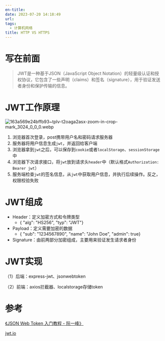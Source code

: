 ```yaml
---
en-title: 
date: 2023-07-20 14:18:49
url: 
tags:
  - 计算机网络
title: HTTP VS HTTPS
---
```

# 写在前面
> JWT是一种基于JSON（JavaScript Object Notation）的轻量级认证和授权协议，它包含了一些声明（claims）和签名（signature），用于验证发送者身份和保护传输的信息。

# JWT工作原理


![163a569e24bffb93~tplv-t2oaga2asx-zoom-in-crop-mark_3024_0_0_0.webp](https://p3-juejin.byteimg.com/tos-cn-i-k3u1fbpfcp/34dda0e30b01485299ed222eef01a844~tplv-k3u1fbpfcp-watermark.image?)
1.  浏览器首次登录，post携带用户名和密码请求服务器
1.  服务器将用户信息生成`jwt`，并返回给客户端
1.  浏览器拿到`jwt`之后，可以保存到`cookie`或者`localStorage`、`sessionStorage`中
1.  浏览器下次请求接口，将`jwt`放到请求头`header`中（默认格式`Authorization: Bearer jwt`）
1.  服务端检查`jwt`的签名信息，从`jwt`中获取用户信息，并执行后续操作。反之，权限校验失败

# JWT组成
- Header：定义加密方式和令牌类型
    - {  "alg": "HS256",  "typ": "JWT"}
- Payload：定义需要加密的数据
    - {  "sub": "1234567890",  "name": "John Doe",  "admin": true}
- Signature：由前两部分加密组成，主要用来验证发生请求者身份
# JWT实现
（1）后端：express-jwt、jsonwebtoken

（2）前端：axios拦截器、localstorage存储token
# 参考
[《JSON Web Token 入门教程 - 阮一峰》](https://link.juejin.cn/?target=http%3A%2F%2Fwww.ruanyifeng.com%2Fblog%2F2018%2F07%2Fjson_web_token-tutorial.html "http://www.ruanyifeng.com/blog/2018/07/json_web_token-tutorial.html")

[jwt.io](jwt.io)